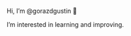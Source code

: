 Hi, I’m @gorazdgustin 👋

I’m interested in learning and improving.

<!---
gorazdgustin/gorazdgustin is a ✨ special ✨ repository because its `README.md` (this file) appears on your GitHub profile.
You can click the Preview link to take a look at your changes.
--->
